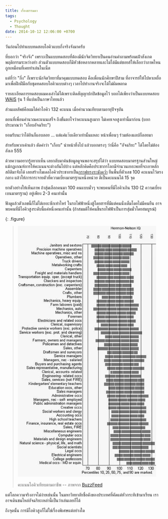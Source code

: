 ```yaml
---
title: เรื่องธรรมดา
tags:
  - Psychology
  - Thought
date: 2014-10-12 12:06:00 +0700
---
```


วันก่อนไปทำแบบทดสอบไอคิวแบบกึ่งจริงจังมาครับ

ที่บอกว่า "จริงจัง" เพราะเป็นแบบทดสอบที่ต้องมีนักจิตวิทยาเป็นคนอ่านคำถามพร้อมเฝ้าสังเกตพฤติกรรมระหว่างทำ ส่วนตัวแบบทดสอบก็มีหัวข้อหลากหลายและไม่ได้มีแต่ชอยส์ให้เลือกว่าภาพไหนถูกเหมือนที่เคยทำเล่นในเน็ต

แต่ที่ว่า "กึ่ง" ก็เพราะนักจิตวิทยาที่มาคุมแบบทดสอบ คือเพื่อนนักศึกษาปีสาม ที่อาจารย์ให้ไปหาเหยื่อมาเพื่อฝึกฝีมือกับชุดทดสอบไอคิวแบบต่างๆ เวลาไปทำงานจริงจะได้ไม่ผิดพลาด

รายละเอียดการทดสอบผมคงเล่าไม่ได้เพราะติดสัญญาปกปิดข้อมูลไว้ บอกได้เพียงว่าเป็นแบบทดสอบ [WAIS][] รุ่น 1 ที่แปลเป็นภาษาไทยแล้ว

ส่วนผลลัพธ์คือผมได้ค่าไอคิว 132 คะแนน เมื่อคำนวณเทียบตามอายุปัจจุบัน

ตอนที่เพื่อนคำนวณคะแนนเสร็จ ถึงขั้นตกใจว่าคะแนนสูงมาก ไม่เคยเจอสูงเท่านี้มาก่อน (บอกประมาณว่า "เกือบอัจฉริยะ")

ยอมรับนะว่าได้ยินก็แอบลอย ... แต่แค่แว๊บเดียวเท่านั้นแหละ หน้าเพื่อนๆ ร่วมห้องแลปก็ลอยมา

สำหรับพวกเค้าแล้ว ตัดคำว่า "เกือบ" นำหน้าทิ้งไป แล้วบอกตรงๆ ว่านี่คือ "อัจฉริยะ" ได้โดยไม่ต้องลังเล 555

ด้วยความอยากรู้อยากเห็น เลยกลับมาค้นข้อมูลดูจนพอจะสรุปได้ว่า แบบทดสอบมาตรฐานส่วนใหญ่ แม้กฎเกณฑ์การให้คะแนนจะต่างกันไปบ้าง แต่หลักคิดคือประชากรโลกมีจำนวนเยอะพอที่จะเอาหลักสถิติมาจับได้ เลยสร้างโมเดลไอคิวประชากรเป็น[กราฟทรงระฆังคว่ำ][normal distribution] ยืนพื้นที่ตัวเลข 100 คะแนนไว้ตรงกลาง แล้วให้การกระจายตัวที่ความเบี่ยงมาตรฐานหนึ่งหน่วย ตีเป็นคะแนนได้ 15 จุด

ยกตัวอย่างให้เห็นภาพ ถ้าสุ่มเลือกคนมา 100 คนแบบมั่วๆ จะพบคนที่มีไอคิวเกิน 130 (2 ความเบี่ยงเบนมาตรฐาน) อยู่เพียง 2-3 คนเท่านั้น

ฟังดูแล้วตัวเลขนี้ก็ไม่ได้เยอะซักเท่าไหร่ ในรถไฟฟ้าหนึ่งตู้โดยสารที่มีแต่คนนั่งเต็มโดยไม่มีคนยืน อาจพบคนที่มีไอคิวสูงระดับนี้แค่หนึ่งคนเท่านั้น (ถ้าสมมติให้คนขึ้นรถไฟฟ้าเป็นการสุ่มมั่วโดยสมบูรณ์)

{: .figure}
> ![](/images/iq-occupation.jpg)
>
> คะแนนไอคิวเทียบตามอาชีพ -- ภาพจาก [BuzzFeed][buzzfeed iq chart]

แต่โลกความจริงอาจไม่ง่ายเช่นนั้น ในมหาวิทยาลัยชื่อดังของประเทศที่คัดแต่หัวกระทิเข้ามาเรียน เราอาจเดินชนไหล่อัจฉริยะเหล่านี้เป็นว่าเล่นเลยก็ได้

ถึงจุดนั้น การมีไอคิวสูงก็ไม่ใช่เรื่องพิเศษแต่อย่างใด


[WAIS]: //en.wikipedia.org/wiki/Wechsler_Adult_Intelligence_Scale
[normal distribution]: //en.wikipedia.org/wiki/Normal_distribution
[buzzfeed iq chart]: //www.buzzfeed.com/peggy/list-of-average-iqs-per-occupation
